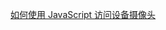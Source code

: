 

[如何使用 JavaScript 访问设备摄像头](https://www.webdevdrops.com/en/how-to-access-device-cameras-with-javascript/)